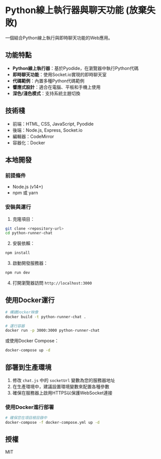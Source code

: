 # Python線上執行器與聊天功能 (放棄失敗)

一個結合Python線上執行與即時聊天功能的Web應用。

## 功能特點

- **Python線上執行器**：基於Pyodide，在瀏覽器中執行Python代碼
- **即時聊天功能**：使用Socket.io實現的即時聊天室
- **代碼範例**：內置多種Python代碼範例
- **響應式設計**：適合在電腦、平板和手機上使用
- **深色/淺色模式**：支持系統主題切換

## 技術棧

- 前端：HTML, CSS, JavaScript, Pyodide
- 後端：Node.js, Express, Socket.io
- 編輯器：CodeMirror
- 容器化：Docker

## 本地開發

### 前提條件

- Node.js (v14+)
- npm 或 yarn

### 安裝與運行

1. 克隆項目：
```bash
git clone <repository-url>
cd python-runner-chat
```

2. 安裝依賴：
```bash
npm install
```

3. 啟動開發服務器：
```bash
npm run dev
```

4. 打開瀏覽器訪問 `http://localhost:3000`

## 使用Docker運行

```bash
# 構建Docker映像
docker build -t python-runner-chat .

# 運行容器
docker run -p 3000:3000 python-runner-chat
```

或使用Docker Compose：

```bash
docker-compose up -d
```

## 部署到生產環境

1. 修改 `chat.js` 中的 `socketUrl` 變數為您的服務器地址
2. 在生產環境中，建議設置環境變數來配置各種參數
3. 確保在服務器上啟用HTTPS以保護WebSocket連接

### 使用Docker進行部署

```bash
# 確保您在項目根目錄中
docker-compose -f docker-compose.yml up -d
```

## 授權

MIT 
